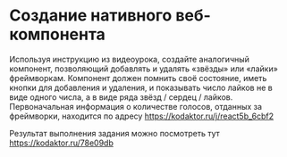 # Создание нативного веб-компонента

Используя инструкцию из видеоурока, создайте аналогичный компонент, позволяющий добавлять и удалять «звёзды» или «лайки» фреймворкам. Компонент должен помнить своё состояние, иметь кнопки для добавления и удаления, и показывать число лайков не в виде одного числа, а в виде ряда звёзд / сердец / лайков. Первоначальная информация  о количестве голосов, отданных за фреймворки, находится по адресу https://kodaktor.ru/j/react5b_6cbf2

Результат выполнения задания можно посмотреть тут https://kodaktor.ru/78e09db
